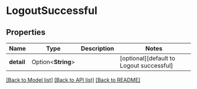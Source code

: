 # LogoutSuccessful

## Properties

Name | Type | Description | Notes
------------ | ------------- | ------------- | -------------
**detail** | Option<**String**> |  | [optional][default to Logout successful]

[[Back to Model list]](../README.md#documentation-for-models) [[Back to API list]](../README.md#documentation-for-api-endpoints) [[Back to README]](../README.md)



